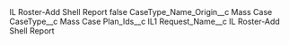 <?xml version="1.0" encoding="UTF-8"?>
<CustomMetadata xmlns="http://soap.sforce.com/2006/04/metadata" xmlns:xsi="http://www.w3.org/2001/XMLSchema-instance" xmlns:xsd="http://www.w3.org/2001/XMLSchema">
    <label>IL Roster-Add Shell Report</label>
    <protected>false</protected>
    <values>
        <field>CaseType_Name_Origin__c</field>
        <value xsi:type="xsd:string">Mass Case</value>
    </values>
    <values>
        <field>CaseType__c</field>
        <value xsi:type="xsd:string">Mass Case</value>
    </values>
    <values>
        <field>Plan_Ids__c</field>
        <value xsi:type="xsd:string">IL1</value>
    </values>
    <values>
        <field>Request_Name__c</field>
        <value xsi:type="xsd:string">IL Roster-Add Shell Report</value>
    </values>
</CustomMetadata>
